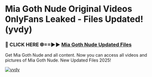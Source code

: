 # Mia Goth Nude Original Videos 0nlyFans Leaked - Files Updated! (yvdy)

<h3>🔴 CLICK HERE 🌐==►► <a href="https://tinyurl.com/5h6xmrr3" rel="nofollow">Mia Goth Nude Updated Files</a></h3>

Get Mia Goth Nude and all content. Now you can access all videos and pictures of Mia Goth Nude. New Updated Files 2025!

[![yvdy](https://i.imgur.com/KVD873Z.gif)](https://tinyurl.com/5h6xmrr3)
